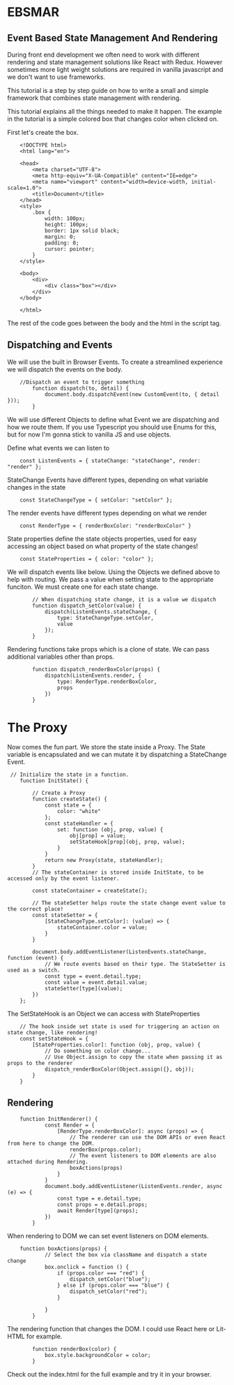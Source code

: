 # EBSMAR

## Event Based State Management And Rendering

During front end development we often need to work with different rendering and state management solutions like React with Redux. However sometimes more light weight solutions are required in vanilla javascript and we don't want to use frameworks.

This tutorial is a step by step guide on how to write a small and simple framework that combines state management with rendering.

This tutorial explains all the things needed to make it happen. The example in the tutorial is a simple colored box that changes color when clicked on.

First let's create the box.

        <!DOCTYPE html>
        <html lang="en">

        <head>
            <meta charset="UTF-8">
            <meta http-equiv="X-UA-Compatible" content="IE=edge">
            <meta name="viewport" content="width=device-width, initial-scale=1.0">
            <title>Document</title>
        </head>
        <style>
            .box {
                width: 100px;
                height: 100px;
                border: 1px solid black;
                margin: 0;
                padding: 0;
                cursor: pointer;
            }
        </style>

        <body>
            <div>
                <div class="box"></div>
            </div>
        </body>

        </html>

The rest of the code goes between the body and the html in the script tag.

## Dispatching and Events

We will use the built in Browser Events. To create a streamlined experience we will dispatch the events on the body.

        //Dispatch an event to trigger something
            function dispatch(to, detail) {
                document.body.dispatchEvent(new CustomEvent(to, { detail }));
            }

We will use different Objects to define what Event we are dispatching and how we route them.
If you use Typescript you should use Enums for this, but for now I'm gonna stick to vanilla JS and use objects.


Define what events we can listen to

        const ListenEvents = { stateChange: "stateChange", render: "render" };

StateChange Events have different types, depending on what variable changes in the state

        const StateChangeType = { setColor: "setColor" };
            
The render events have different types depending on what we render

        const RenderType = { renderBoxColor: "renderBoxColor" }
            
State properties define the state objects properties, used for easy accessing an object based on what property of the state changes!

        const StateProperties = { color: "color" };


We will dispatch events like below. Using the Objects we defined above to help with routing.
We pass a value when setting state to the appropriate funciton. We must create one for each state change.


            // When dispatching state change, it is a value we dispatch
            function dispatch_setColor(value) {
                dispatch(ListenEvents.stateChange, {
                    type: StateChangeType.setColor,
                    value
                });
            }


Rendering functions take props which is a clone of state. We can pass additional variables other than props.             
            
            function dispatch_renderBoxColor(props) {
                dispatch(ListenEvents.render, {
                    type: RenderType.renderBoxColor,
                    props
                })
            }



# The Proxy
Now comes the fun part. We store the state inside a Proxy. The State variable is encapsulated and we can mutate it by dispatching a StateChange Event.


     // Initialize the state in a function. 
        function InitState() {

            // Create a Proxy
            function createState() {
                const state = {
                    color: "white"
                };
                const stateHandler = {
                    set: function (obj, prop, value) {
                        obj[prop] = value;
                        setStateHook[prop](obj, prop, value);
                    }
                }
                return new Proxy(state, stateHandler);
            }
            // The stateContainer is stored inside InitState, to be accessed only by the event listener.

            const stateContainer = createState();

            // The stateSetter helps route the state change event value to the correct place!         
            const stateSetter = {
                [StateChangeType.setColor]: (value) => {
                    stateContainer.color = value;
                }
            }

            document.body.addEventListener(ListenEvents.stateChange, function (event) {
                // We route events based on their type. The StateSetter is used as a switch.
                const type = event.detail.type;
                const value = event.detail.value;
                stateSetter[type](value);
            })
        };


The SetStateHook is an Object we can access with StateProperties

        // The hook inside set state is used for triggering an action on state change, like rendering!
        const setStateHook = {
            [StateProperties.color]: function (obj, prop, value) {
                // Do something on color change...
                // Use Object.assign to copy the state when passing it as props to the renderer 
                dispatch_renderBoxColor(Object.assign({}, obj));
            }
        }

## Rendering

        function InitRenderer() {
                const Render = {
                    [RenderType.renderBoxColor]: async (props) => {
                        // The renderer can use the DOM APIs or even React from here to change the DOM.
                        renderBox(props.color);
                        // The event listeners to DOM elements are also attached during Rendering.
                        boxActions(props)
                    }
                }
                document.body.addEventListener(ListenEvents.render, async (e) => {
                    const type = e.detail.type;
                    const props = e.detail.props;
                    await Render[type](props);
                })
            }


When rendering to DOM we can set event listeners on DOM elements.

        function boxActions(props) {
                // Select the box via className and dispatch a state change
                box.onclick = function () {
                    if (props.color === "red") {
                        dispatch_setColor("blue");
                    } else if (props.color === "blue") {
                        dispatch_setColor("red");
                    }

                }
            }

The rendering function that changes the DOM. I could use React here or Lit-HTML for example.

            function renderBox(color) {
                box.style.backgroundColor = color;
            }



Check out the index.html for the full example and try it in your browser.